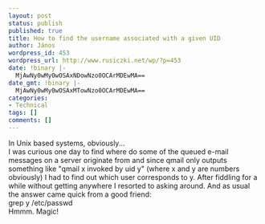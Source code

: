```yaml
---
layout: post
status: publish
published: true
title: How to find the username associated with a given UID
author: János
wordpress_id: 453
wordpress_url: http://www.rusiczki.net/wp/?p=453
date: !binary |-
  MjAwNy0wMy0wOSAxNDowNzo0OCArMDEwMA==
date_gmt: !binary |-
  MjAwNy0wMy0wOSAxMTowNzo0OCArMDEwMA==
categories:
- Technical
tags: []
comments: []
---
```

<p>In Unix based systems, obviously...<br />
I was curious one day to find where do some of the queued e-mail messages on a server originate from and since qmail only outputs something like "qmail x invoked by uid y" (where x and y are numbers obviously) I had to find out which user corresponds to y. After fiddling for a while without getting anywhere I resorted to asking around. And as usual the answer came quick from a good friend:<br />
grep y /etc/passwd<br />
Hmmm. Magic!</p>
